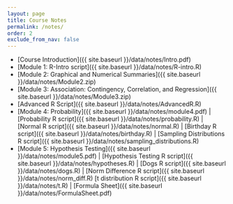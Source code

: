 ```yaml
---
layout: page
title: Course Notes 
permalink: /notes/
order: 2
exclude_from_nav: false
---
```


* [Course Introduction]({{ site.baseurl }}/data/notes/Intro.pdf)
* [Module 1: R-Intro script]({{ site.baseurl }}/data/notes/R-intro.R)
* [Module 2: Graphical and Numerical Summaries]({{ site.baseurl }}/data/notes/Module2.zip) 
* [Module 3: Association: Contingency, Correlation, and Regression]({{ site.baseurl }}/data/notes/Module3.zip)
* [Advanced R Script]({{ site.baseurl }}/data/notes/AdvancedR.R) 
* [Module 4: Probability]({{ site.baseurl }}/data/notes/module4.pdf) |
  [Probability R script]({{ site.baseurl }}/data/notes/probability.R) |
  [Normal R script]({{ site.baseurl }}/data/notes/normal.R) |
  [Birthday R script]({{ site.baseurl }}/data/notes/birthday.R) |
  [Sampling Distributions R script]({{ site.baseurl }}/data/notes/sampling_distributions.R)
* [Module 5: Hypothesis Testing]({{ site.baseurl }}/data/notes/module5.pdf) |
  [Hypothesis Testing R script]({{ site.baseurl }}/data/notes/hypotheses.R) | 
  [Dogs R script]({{ site.baseurl }}/data/notes/dogs.R) |
  [Norm Difference R script]({{ site.baseurl }}/data/notes/norm_diff.R) 
  [t distribution R script]({{ site.baseurl }}/data/notes/t.R) | 
  [Formula Sheet]({{ site.baseurl }}/data/notes/FormulaSheet.pdf) 


